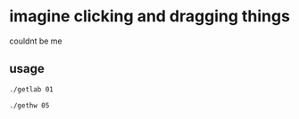 # imagine clicking and dragging things

couldnt be me

## usage

```bash
./getlab 01
```

```bash
./gethw 05
```
